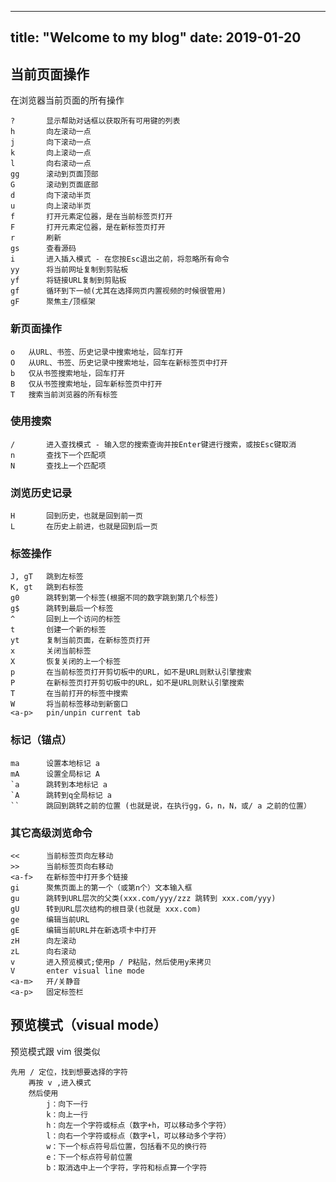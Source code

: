 
---
title: "Welcome to my blog"
date: 2019-01-20
---

## 当前页面操作

在浏览器当前页面的所有操作

```text
?       显示帮助对话框以获取所有可用键的列表
h       向左滚动一点
j       向下滚动一点
k       向上滚动一点
l       向右滚动一点
gg      滚动到页面顶部
G       滚动到页面底部
d       向下滚动半页
u       向上滚动半页
f       打开元素定位器，是在当前标签页打开
F       打开元素定位器，是在新标签页打开
r       刷新
gs      查看源码
i       进入插入模式 - 在您按Esc退出之前，将忽略所有命令
yy      将当前网址复制到剪贴板
yf      将链接URL复制到剪贴板
gf      循环到下一帧(尤其在选择网页内置视频的时候很管用)
gF      聚焦主/顶框架
```

### 新页面操作

```text
o   从URL、书签、历史记录中搜索地址，回车打开
O   从URL、书签、历史记录中搜索地址，回车在新标签页中打开
b   仅从书签搜索地址，回车打开
B   仅从书签搜索地址，回车新标签页中打开
T   搜索当前浏览器的所有标签
```

### 使用搜索

```text
/       进入查找模式 - 输入您的搜索查询并按Enter键进行搜索，或按Esc键取消
n       查找下一个匹配项
N       查找上一个匹配项
```

### 浏览历史记录

```text
H       回到历史，也就是回到前一页
L       在历史上前进，也就是回到后一页
```

### 标签操作

```text
J, gT   跳到左标签
K, gt   跳到右标签
g0      跳转到第一个标签(根据不同的数字跳到第几个标签)
g$      跳转到最后一个标签
^       回到上一个访问的标签
t       创建一个新的标签
yt      复制当前页面，在新标签页打开
x       关闭当前标签
X       恢复关闭的上一个标签
p       在当前标签页打开剪切板中的URL，如不是URL则默认引擎搜索
P       在新标签页打开剪切板中的URL，如不是URL则默认引擎搜索
T       在当前打开的标签中搜索
W       将当前标签移动到新窗口
<a-p>   pin/unpin current tab
```

### 标记（锚点）

```text
ma      设置本地标记 a
mA      设置全局标记 A 
`a      跳转到本地标记 a
`A      跳转到q全局标记 a
``      跳回到跳转之前的位置 (也就是说，在执行gg，G，n，N，或/ a 之前的位置）
```

### 其它高级浏览命令

```text
<<      当前标签页向左移动  
>>      当前标签页向右移动  
<a-f>   在新标签中打开多个链接
gi      聚焦页面上的第一个（或第n个）文本输入框
gu      跳转到URL层次的父类(xxx.com/yyy/zzz 跳转到 xxx.com/yyy)
gU      转到URL层次结构的根目录(也就是 xxx.com)
ge      编辑当前URL
gE      编辑当前URL并在新选项卡中打开
zH      向左滚动
zL      向右滚动
v       进入预览模式;使用p / P粘贴，然后使用y来拷贝
V       enter visual line mode
<a-m>   开/关静音 
<a-p>   固定标签栏 
```

## 预览模式（visual mode）

预览模式跟 vim 很类似

```text
先用 / 定位，找到想要选择的字符
    再按 v ,进入模式
    然后使用
        j：向下一行
        k：向上一行
        h：向左一个字符或标点（数字+h，可以移动多个字符）
        l：向右一个字符或标点（数字+l，可以移动多个字符）
        w：下一个标点符号后位置，包括看不见的换行符
        e：下一个标点符号前位置
        b：取消选中上一个字符，字符和标点算一个字符
```
